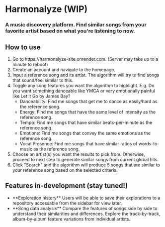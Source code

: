 # Harmonalyze (WIP)
### A music discovery platform. Find similar songs from your favorite artist based on what you're listening to now.

## How to use
<ol>
  <li>
    Go to https://harmonalyze-site.onrender.com. (Server may take up to a minute to reboot)
  </li>
  <li>
    Create an account and navigate to the homepage.
  </li>
  <li>
    Input a reference song and its artist. The algorithm will try to find songs that sound/feel similar to this.
  </li>
  <li>
    Toggle any song features you want the algorithm to highlight. E.g. Do you want something danceable like YMCA or very emotionally painful like Let It Go by James Bay?
    <ul>
      <li>Danceability: Find me songs that get me to dance as easily/hard as the reference song.</li>
      <li>Energy: Find me songs that have the same level of intensity as the reference song.</li>
      <li>Tempo: Find me songs that have similar beats-per-minute as the reference song.</li>
      <li>Emotions: Find me songs that convey the same emotions as the reference song.</li>
      <li>Vocal Presence: Find me songs that have similar ratios of words-to-music as the reference song.</li>
    </ul>
  </li>
  <li>
    Choose an artist(s) you want the results to pick from. Otherwise, proceed to next step to generate similar songs from current global hits.
  </li>
  <li>
    Click "Search" and the algorithm will produce 5 songs that are similar to your reference song based on the selected criteria.
  </li>
</ol>

## Features in-development (stay tuned!)
<ul>
  <li> **Exploration history** Users will be able to save their explorations to a repository accessable from the sidebar for view later.</li>
  <li> **Song data analysis** Compare the features of songs side by side to understand their similarities and differences. Explore the track-by-track, album-by-album feature variations from individual artists.</li>
</ul>
